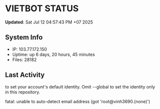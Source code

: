 # VIETBOT STATUS
**Updated**: Sat Jul 12 04:57:43 PM +07 2025

## System Info
- IP: 103.77.172.150
- Uptime: up 6 days, 20 hours, 45 minutes
- Files: 28182

## Last Activity

to set your account's default identity.
Omit --global to set the identity only in this repository.

fatal: unable to auto-detect email address (got 'root@vinh3690.(none)')
